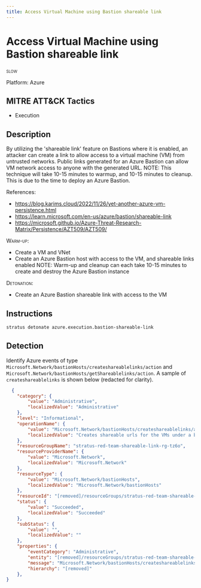 ```yaml
---
title: Access Virtual Machine using Bastion shareable link
---
```


# Access Virtual Machine using Bastion shareable link

 <span class="smallcaps w3-badge w3-orange w3-round w3-text-sand" title="This attack technique is slow to warm up and cleanup">slow</span> 


Platform: Azure

## MITRE ATT&CK Tactics


- Execution

## Description


By utilizing the 'shareable link' feature on Bastions where it is enabled, an attacker can create a link to allow access to a virtual machine (VM) from untrusted networks. Public links generated for an Azure Bastion can allow VM network access to anyone with the generated URL.
NOTE: This technique will take 10-15 minutes to warmup, and 10-15 minutes to cleanup. This is due to the time to deploy an Azure Bastion.

References:

- https://blog.karims.cloud/2022/11/26/yet-another-azure-vm-persistence.html
- https://learn.microsoft.com/en-us/azure/bastion/shareable-link
- https://microsoft.github.io/Azure-Threat-Research-Matrix/Persistence/AZT509/AZT509/

<span style="font-variant: small-caps;">Warm-up</span>: 

- Create a VM and VNet
- Create an Azure Bastion host with access to the VM, and shareable links enabled
NOTE: Warm-up and cleanup can each take 10-15 minutes to create and destroy the Azure Bastion instance

<span style="font-variant: small-caps;">Detonation</span>: 

- Create an Azure Bastion shareable link with access to the VM

## Instructions

```bash title="Detonate with Stratus Red Team"
stratus detonate azure.execution.bastion-shareable-link
```
## Detection

Identify Azure events of type <code>Microsoft.Network/bastionHosts/createshareablelinks/action</code> and <code>Microsoft.Network/bastionHosts/getShareablelinks/action</code>. A sample of <code>createshareablelinks</code> is shown below (redacted for clarity).

```json hl_lines="7"
  {
    "category": {
        "value": "Administrative",
        "localizedValue": "Administrative"
    },
    "level": "Informational",
    "operationName": {
        "value": "Microsoft.Network/bastionHosts/createshareablelinks/action",
        "localizedValue": "Creates shareable urls for the VMs under a bastion and returns the urls"
    },
    "resourceGroupName": "stratus-red-team-shareable-link-rg-tz6o",
    "resourceProviderName": {
        "value": "Microsoft.Network",
        "localizedValue": "Microsoft.Network"
    },
    "resourceType": {
        "value": "Microsoft.Network/bastionHosts",
        "localizedValue": "Microsoft.Network/bastionHosts"
    },
    "resourceId": "[removed]/resourceGroups/stratus-red-team-shareable-link-rg-tz6o/providers/Microsoft.Network/bastionHosts/stratus-red-team-shareable-link-bastion-tz6o",
    "status": {
        "value": "Succeeded",
        "localizedValue": "Succeeded"
    },
    "subStatus": {
        "value": "",
        "localizedValue": ""
    },
    "properties": {
        "eventCategory": "Administrative",
        "entity": "[removed]/resourceGroups/stratus-red-team-shareable-link-rg-tz6o/providers/Microsoft.Network/bastionHosts/stratus-red-team-shareable-link-bastion-tz6o",
        "message": "Microsoft.Network/bastionHosts/createshareablelinks/action",
        "hierarchy": "[removed]"
    },
}
```